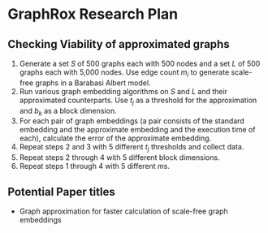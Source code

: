 # GraphRox Research Plan

## Checking Viability of approximated graphs

1. Generate a set $S$ of 500 graphs each with 500 nodes and a set $L$ of 500 graphs each with
5,000 nodes. Use edge count $m_i$ to generate scale-free graphs in a Barabasi Albert model.
2. Run various graph embedding algorithms on $S$ and $L$ and their approximated counterparts.
Use $t_j$ as a threshold for the approximation and $b_k$ as a block dimension.
3. For each pair of graph embeddings (a pair consists of the standard embedding and the
approximate embedding and the execution time of each), calculate the error of the approximate
embedding.
4. Repeat steps 2 and 3 with 5 different $t_j$ thresholds and collect data.
4. Repeat steps 2 through 4 with 5 different block dimensions.
5. Repeat steps 1 through 4 with 5 different $m$s.

## Potential Paper titles
* Graph approximation for faster calculation of scale-free graph embeddings
